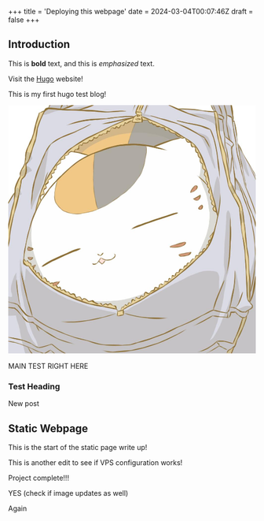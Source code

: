 +++
title = 'Deploying this webpage'
date = 2024-03-04T00:07:46Z
draft = false
+++

## Introduction

This is **bold** text, and this is *emphasized* text.

Visit the [Hugo](https://gohugo.io) website!

This is my first hugo test blog!

![Avatar](/static/images/avatar.jpg)

MAIN TEST RIGHT HERE

### Test Heading
New post

## Static Webpage
This is the start of the static page write up!

This is another edit to see if VPS configuration works!

Project complete!!!

YES (check if image updates as well)

Again